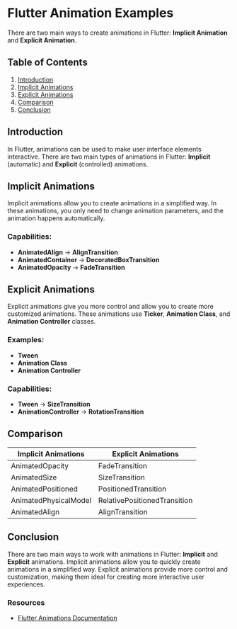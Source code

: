 # Flutter Animation Examples

There are two main ways to create animations in Flutter: **Implicit Animation** and **Explicit
Animation**.

## Table of Contents

1. [Introduction](#introduction)
2. [Implicit Animations](#implicit-animations)
3. [Explicit Animations](#explicit-animations)
4. [Comparison](#comparison)
5. [Conclusion](#conclusion)

## Introduction

In Flutter, animations can be used to make user interface elements interactive. There are two main
types of animations in Flutter: **Implicit** (automatic) and **Explicit** (controlled) animations.

## Implicit Animations

Implicit animations allow you to create animations in a simplified way. In these animations, you
only need to change animation parameters, and the animation happens automatically.

### Capabilities:

- **AnimatedAlign** → **AlignTransition**
- **AnimatedContainer** → **DecoratedBoxTransition**
- **AnimatedOpacity** → **FadeTransition**

## Explicit Animations

Explicit animations give you more control and allow you to create more customized animations. These
animations use **Ticker**, **Animation Class**, and **Animation Controller** classes.

### Examples:

- **Tween**
- **Animation Class**
- **Animation Controller**

### Capabilities:

- **Tween** → **SizeTransition**
- **AnimationController** → **RotationTransition**

## Comparison

| **Implicit Animations** | **Explicit Animations**      |
|-------------------------|------------------------------|
| AnimatedOpacity         | FadeTransition               |
| AnimatedSize            | SizeTransition               |
| AnimatedPositioned      | PositionedTransition         |
| AnimatedPhysicalModel   | RelativePositionedTransition |
| AnimatedAlign           | AlignTransition              |

## Conclusion

There are two main ways to work with animations in Flutter: **Implicit** and **Explicit**
animations. Implicit animations allow you to quickly create animations in a simplified way. Explicit
animations provide more control and customization, making them ideal for creating more interactive
user experiences.

### Resources

- [Flutter Animations Documentation](https://flutter.dev/docs/development/ui/animations)
